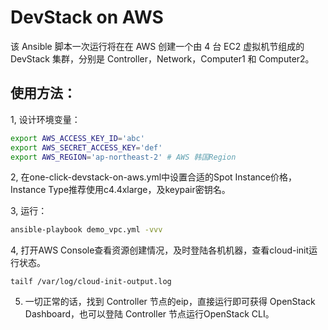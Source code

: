 # DevStack on AWS

该 Ansible 脚本一次运行将在在 AWS 创建一个由 4 台 EC2 虚拟机节组成的 DevStack 集群，分别是 Controller，Network，Computer1 和 Computer2。

## 使用方法：

1, 设计环境变量：

```bash
export AWS_ACCESS_KEY_ID='abc'
export AWS_SECRET_ACCESS_KEY='def'
export AWS_REGION='ap-northeast-2' # AWS 韩国Region
```

2, 在one-click-devstack-on-aws.yml中设置合适的Spot Instance价格，Instance Type推荐使用c4.4xlarge，及keypair密钥名。

3, 运行：

```bash
ansible-playbook demo_vpc.yml -vvv
```

4, 打开AWS Console查看资源创建情况，及时登陆各机机器，查看cloud-init运行状态。

```
tailf /var/log/cloud-init-output.log
```

5. 一切正常的话，找到 Controller 节点的eip，直接运行即可获得 OpenStack Dashboard，也可以登陆 Controller 节点运行OpenStack CLI。

